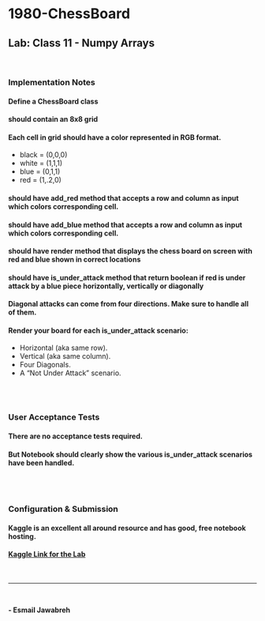# 1980-ChessBoard
## Lab: Class 11 - Numpy Arrays
<br>

### Implementation Notes
#### Define a ChessBoard class
#### should contain an 8x8 grid
#### Each cell in grid should have a color represented in RGB format.
- black = (0,0,0)
- white = (1,1,1)
- blue = (0,1,1)
- red = (1,.2,0)
#### should have add_red method that accepts a row and column as input which colors corresponding cell.
#### should have add_blue method that accepts a row and column as input which colors corresponding cell.
#### should have render method that displays the chess board on screen with red and blue shown in correct locations
#### should have is_under_attack method that return boolean if red is under attack by a blue piece horizontally, vertically or diagonally
#### Diagonal attacks can come from four directions. Make sure to handle all of them.
#### Render your board for each is_under_attack scenario:
- Horizontal (aka same row).
- Vertical (aka same column).
- Four Diagonals.
- A “Not Under Attack” scenario.

<br>
<br>

### User Acceptance Tests
#### There are no acceptance tests required.
#### But Notebook should clearly show the various is_under_attack scenarios have been handled.

<br>
<br>

### Configuration & Submission
#### Kaggle is an excellent all around resource and has good, free notebook hosting.

#### [Kaggle Link for the Lab](https://www.kaggle.com/code/esmailjawabreh/chess-board)

<br>

---
<br>

**- Esmail Jawabreh**